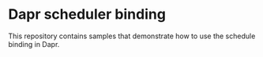 # Dapr scheduler binding

This repository contains samples that demonstrate how to use the schedule binding in Dapr.
